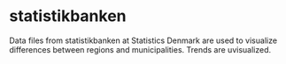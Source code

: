 # statistikbanken

Data files from statistikbanken at Statistics Denmark are used to visualize differences between regions and municipalities. Trends are uvisualized.
